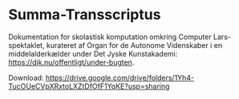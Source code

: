 # Summa-Transscriptus
Dokumentation for skolastisk komputation omkring Computer Lars-spektaklet, kurateret af Organ for de Autonome Videnskaber i en middelalderkælder under Det Jyske Kunstakademi: https://djk.nu/offentligt/under-bugten.

Download: https://drive.google.com/drive/folders/1Yh4-TucOUeCVpXRxtoLXZtDfOfF1YqKE?usp=sharing
